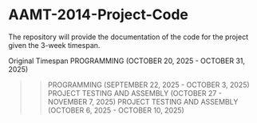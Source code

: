 # AAMT-2014-Project-Code
The repository will provide the documentation of the code for the project given the 3-week timespan.

Original Timespan
  PROGRAMMING (OCTOBER 20, 2025 - OCTOBER 31, 2025)
  >> PROGRAMMING (SEPTEMBER 22, 2025 - OCTOBER 3, 2025)
  PROJECT TESTING AND ASSEMBLY (OCTOBER 27 - NOVEMBER 7, 2025)
  >> PROJECT TESTING AND ASSEMBLY (OCTOBER 6, 2025 - OCTOBER 10, 2025)
